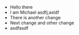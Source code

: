 - Hello there
- I am Michael asdfj;asldf
- There is another change
- Next change and other change
- asdfasdf